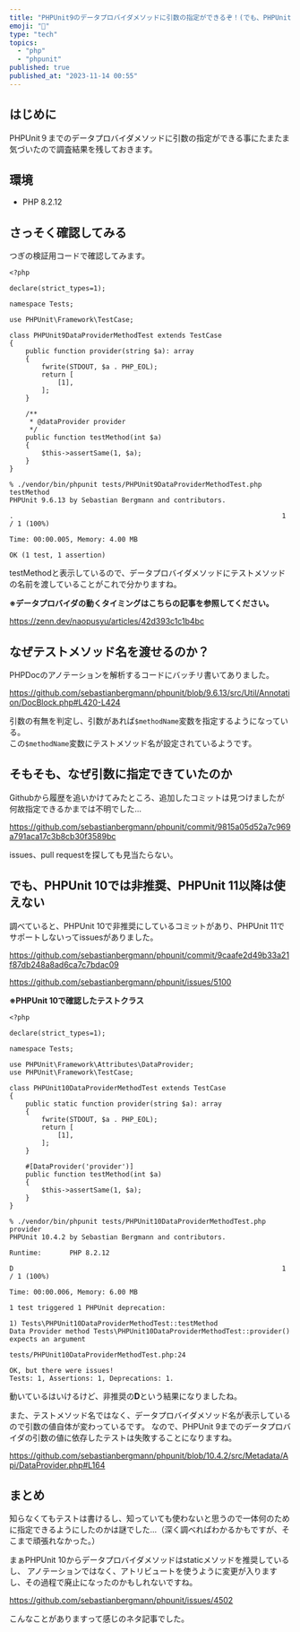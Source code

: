 ```yaml
---
title: "PHPUnit9のデータプロバイダメソッドに引数の指定ができるぞ！(でも、PHPUnit10では非推奨、PHPUnit11以降は使えない)"
emoji: "💨"
type: "tech"
topics:
  - "php"
  - "phpunit"
published: true
published_at: "2023-11-14 00:55"
---
```


## はじめに

PHPUnit９までのデータプロバイダメソッドに引数の指定ができる事にたまたま気づいたので調査結果を残しておきます。

## 環境

- PHP 8.2.12

## さっそく確認してみる

つぎの検証用コードで確認してみます。

```php:PHPUnit9DataProviderMethodTest.php
<?php

declare(strict_types=1);

namespace Tests;

use PHPUnit\Framework\TestCase;

class PHPUnit9DataProviderMethodTest extends TestCase
{
    public function provider(string $a): array
    {
        fwrite(STDOUT, $a . PHP_EOL);
        return [
            [1],
        ];
    }

    /**
     * @dataProvider provider
     */
    public function testMethod(int $a)
    {
        $this->assertSame(1, $a);
    }
}
```

```
% ./vendor/bin/phpunit tests/PHPUnit9DataProviderMethodTest.php
testMethod
PHPUnit 9.6.13 by Sebastian Bergmann and contributors.

.                                                                   1 / 1 (100%)

Time: 00:00.005, Memory: 4.00 MB

OK (1 test, 1 assertion)
```

testMethodと表示しているので、データプロバイダメソッドにテストメソッドの名前を渡していることがこれで分かりますね。

**※データプロバイダの動くタイミングはこちらの記事を参照してください。**

https://zenn.dev/naopusyu/articles/42d393c1c1b4bc

## なぜテストメソッド名を渡せるのか？

PHPDocのアノテーションを解析するコードにバッチリ書いてありました。

https://github.com/sebastianbergmann/phpunit/blob/9.6.13/src/Util/Annotation/DocBlock.php#L420-L424

引数の有無を判定し、引数があれば`$methodName`変数を指定するようになっている。  
この`$methodName`変数にテストメソッド名が設定されているようです。  

## そもそも、なぜ引数に指定できていたのか

Githubから履歴を追いかけてみたところ、追加したコミットは見つけましたが何故指定できるかまでは不明でした...

https://github.com/sebastianbergmann/phpunit/commit/9815a05d52a7c969a791aca17c3b8cb30f3589bc

issues、pull requestを探しても見当たらない。

## でも、PHPUnit 10では非推奨、PHPUnit 11以降は使えない

調べていると、PHPUnit 10で非推奨にしているコミットがあり、PHPUnit 11でサポートしないってissuesがありました。

https://github.com/sebastianbergmann/phpunit/commit/9caafe2d49b33a21f87db248a8ad6ca7c7bdac09

https://github.com/sebastianbergmann/phpunit/issues/5100

**※PHPUnit 10で確認したテストクラス**

```php:PHPUnit10DataProviderMethodTest.php
<?php

declare(strict_types=1);

namespace Tests;

use PHPUnit\Framework\Attributes\DataProvider;
use PHPUnit\Framework\TestCase;

class PHPUnit10DataProviderMethodTest extends TestCase
{
    public static function provider(string $a): array
    {
        fwrite(STDOUT, $a . PHP_EOL);
        return [
            [1],
        ];
    }

    #[DataProvider('provider')]
    public function testMethod(int $a)
    {
        $this->assertSame(1, $a);
    }
}

```

```
% ./vendor/bin/phpunit tests/PHPUnit10DataProviderMethodTest.php
provider
PHPUnit 10.4.2 by Sebastian Bergmann and contributors.

Runtime:       PHP 8.2.12

D                                                                   1 / 1 (100%)

Time: 00:00.006, Memory: 6.00 MB

1 test triggered 1 PHPUnit deprecation:

1) Tests\PHPUnit10DataProviderMethodTest::testMethod
Data Provider method Tests\PHPUnit10DataProviderMethodTest::provider() expects an argument

tests/PHPUnit10DataProviderMethodTest.php:24

OK, but there were issues!
Tests: 1, Assertions: 1, Deprecations: 1.
```

動いているはいけるけど、非推奨の**D**という結果になりましたね。

また、テストメソッド名ではなく、データプロバイダメソッド名が表示しているので引数の値自体が変わっているです。
なので、PHPUnit 9までのデータプロバイダの引数の値に依存したテストは失敗することになりますね。

https://github.com/sebastianbergmann/phpunit/blob/10.4.2/src/Metadata/Api/DataProvider.php#L164

## まとめ

知らなくてもテストは書けるし、知っていても使わないと思うので一体何のために指定できるようにしたのかは謎でした...（深く調べればわかるかもですが、そこまで頑張れなかった。）

まぁPHPUnit 10からデータプロバイダメソッドはstaticメソッドを推奨しているし、
アノテーションではなく、アトリビュートを使うように変更が入りますし、その過程で廃止になったのかもしれないですね。

https://github.com/sebastianbergmann/phpunit/issues/4502

こんなことがありますって感じのネタ記事でした。